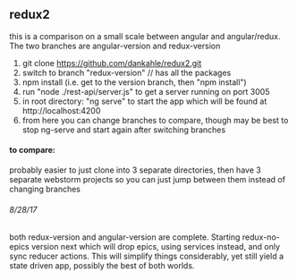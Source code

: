 ## redux2

this is a comparison on a small scale between angular and angular/redux. The two branches are angular-version and redux-version

1. git clone https://github.com/dankahle/redux2.git
2. switch to branch "redux-version" // has all the packages
3. npm install (i.e. get to the version branch, then "npm install")
4. run "node ./rest-api/server.js" to get a server running on port 3005
5. in root directory: "ng serve" to start the app which will be found at http://localhost:4200
6. from here you can change branches to compare, though may be best to stop ng-serve and start again after switching branches

#### to compare:  
probably easier to just clone into 3 separate directories, then have 3 separate webstorm projects so you can just jump between them instead of changing branches

  
###### 8/28/17
both redux-version and angular-version are complete. 
Starting redux-no-epics version next which will drop epics, using services instead, and only sync reducer actions. This will simplify things considerably, yet still yield a state driven app, possibly the best of both worlds.
